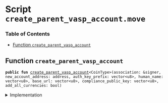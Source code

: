 
<a name="SCRIPT"></a>

# Script `create_parent_vasp_account.move`

### Table of Contents

-  [Function `create_parent_vasp_account`](#SCRIPT_create_parent_vasp_account)



<a name="SCRIPT_create_parent_vasp_account"></a>

## Function `create_parent_vasp_account`



<pre><code><b>public</b> <b>fun</b> <a href="#SCRIPT_create_parent_vasp_account">create_parent_vasp_account</a>&lt;CoinType&gt;(association: &signer, new_account_address: address, auth_key_prefix: vector&lt;u8&gt;, human_name: vector&lt;u8&gt;, base_url: vector&lt;u8&gt;, compliance_public_key: vector&lt;u8&gt;, add_all_currencies: bool)
</code></pre>



<details>
<summary>Implementation</summary>


<pre><code><b>fun</b> <a href="#SCRIPT_create_parent_vasp_account">create_parent_vasp_account</a>&lt;CoinType&gt;(
    association: &signer,
    new_account_address: address,
    auth_key_prefix: vector&lt;u8&gt;,
    human_name: vector&lt;u8&gt;,
    base_url: vector&lt;u8&gt;,
    compliance_public_key: vector&lt;u8&gt;,
    add_all_currencies: bool
) {
    <b>let</b> assoc_root_capability = <a href="../../modules/doc/Roles.md#0x1_Roles_extract_privilege_to_capability">Roles::extract_privilege_to_capability</a>&lt;AssociationRootRole&gt;(association);
    <a href="../../modules/doc/LibraAccount.md#0x1_LibraAccount_create_parent_vasp_account">LibraAccount::create_parent_vasp_account</a>&lt;CoinType&gt;(
        association,
        &assoc_root_capability,
        new_account_address,
        auth_key_prefix,
        human_name,
        base_url,
        compliance_public_key,
        add_all_currencies
    );
    <a href="../../modules/doc/Roles.md#0x1_Roles_restore_capability_to_privilege">Roles::restore_capability_to_privilege</a>(association, assoc_root_capability);
}
</code></pre>



</details>
